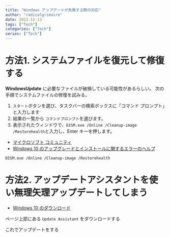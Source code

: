 ```yaml
---
title: "Windows アップデートが失敗する際の対応"
author: "radicalgrimoire"
date: 2022-12-13
tags: ["Tech"]
categories: ["Tech"]
series: ["Tech"]
---
```



# 方法1. システムファイルを復元して修復する

**WindowsUpdate** に必要なファイルが破損している可能性があるらしい。
次の手順でシステムファイルの修復を試みる。

1. `スタート`ボタンを選び、タスクバーの検索ボックスに「コマンド プロンプト」と入力します
2. 結果の一覧から `コマンドプロンプト`を選びます。
3. 表示されたウィンドウで、`DISM.exe /Online /Cleanup-image /Restorehealth`と入力し、Enter キーを押します。

* [マイクロソフト コミュニティ](https://answers.microsoft.com/ja-jp/windows/forum/windows_10-update/windows/0f7da171-6236-480a-aba7-7c1cd7c348f4)
* [Windows 10 のアップグレードとインストールに関するエラーのヘルプ](https://support.microsoft.com/ja-jp/windows/windows-10-%E3%81%AE%E3%82%A2%E3%83%83%E3%83%97%E3%82%B0%E3%83%AC%E3%83%BC%E3%83%89%E3%81%A8%E3%82%A4%E3%83%B3%E3%82%B9%E3%83%88%E3%83%BC%E3%83%AB%E3%81%AB%E9%96%A2%E3%81%99%E3%82%8B%E3%82%A8%E3%83%A9%E3%83%BC%E3%81%AE%E3%83%98%E3%83%AB%E3%83%97-ea144c24-513d-a60e-40df-31ff78b3158a)


```
DISM.exe /Online /Cleanup-image /Restorehealth
```

# 方法2. アップデートアシスタントを使い無理矢理アップデートしてしまう

* [Windows 10 のダウンロード](https://www.microsoft.com/ja-jp/software-download/windows10%E3%80%80)

ページ上部にある `Update Assistant` をダウンロードする

これでアップデートをする
